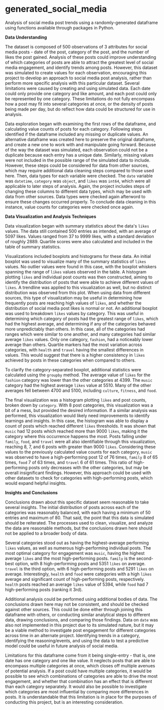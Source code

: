 # generated_social_media
Analysis of social media post trends using a randomly-generated dataframe using functions available through packages in Python.

**Data Understanding**

The dataset is composed of 500 observations of 3 attributes for social media posts - date of the post, category of the post, and the number of likes the post gained.
Analysis of these posts could improve understanding of which categories of posts are able to attract the greatest level of social media engagement, and identify trends among posts.
However, this dataset was simulated to create values for each observation, encouraging this project to develop an approach to social media post analysis, rather than perform more specific analysis with this particular dataset.
Several limitations were caused by creating and using simulated data. Each date could only provide one category and like amount, and each post could only be represented by one category.
These limitations do not fully encompass how a post may fit into several categories at once, or the density of posts being made per day, but do reflect how data could be structured for use in analysis.

Data exploration began with examining the first rows of the dataframe, and calculating value counts of posts for each category. 
Following steps identified if the dataframe included any missing or duplicate values. An alternative dataframe was created here to preserve the original dataframe, and create a new one to work with and manipulate going forward.
Because of the way the dataset was simulated, each observation could not be a duplicate because each entry has a unique date. Similarly, missing values were not included in the possible range of the simulated data to include.
However, these steps could be considered for data from other sources, which may require additional data cleaning steps compared to those used here.
Then, data types for each variable were checked. The `date` variable was `datetime`, `category` was `object`, and `likes` was `int64`, which were all applicable to later steps of analysis.
Again, the project includes steps of changing these columns to different data types, which may be used with data from other sources. Data types were checked again afterword to ensure these changes occurred properly.
To conclude data cleaning in this instance, value counts for categories were checked once again.

**Data Visualization and Analysis Techniques**

Data visualization began with summary statistics about the data's `likes` values. The data still contained 500 entries as intended, with an average of 5097 likes. Values ranged from 37 to 9999 likes, with a standard deviation of roughly 2889.
Quartile scores were also calculated and included in the table of summary statistics.

Visualizations included boxplots and histograms for these data. An initial boxplot was used to visualize many of the summary statistics of `likes` values. 
No outlier values were found in this case, with the boxplot whiskers spanning the range of `likes` values observed in the table.
A histogram plotting `likes` and individual post counts was then constructed, aiming to identify the distribution of posts that were able to achieve different values of `likes`. 
A trendline was applied to this visualization as well, but no distinct distribution was observed from this plot.
When using data from different sources, this type of visualization may be useful in determining how frequently posts are reaching high values of `likes`, and whether the distribution of social media post likes is normal or not.
An additional boxplot was used to breakdown `likes` values by category.
This was useful in determining which category of posts had the greatest range of `likes`, which had the highest average, and determining if any of the categories behaved more unpredictably than others.
In this case, all of the categories had ranges which were similar to one another, and many categories had similar average `likes` values. Only one category, `fashion`, had a noticeably lower average than others.
Quartile markers had the most variation across categories, with `health` and `travel` having the smallest differences in values.
This would suggest that there is a higher consistency in `likes` achieved by posts in these categories when compared to others.

To clarify the category-separated boxplot, additional statistics were calculated using the `groupby` method.
The average value of `likes` for the `fashion` category was lower than the other categories at 4399.
The `music` category had the highest average `likes` value at 5510.
Many of the other averages fell between 4700 and 5100, including `culture`, `fitness`, and `food`.

The final visualization was a histogram plotting `likes` and post counts, broken down by `category`. With 8 post categories, this visualization was a bit of a mess, but provided the desired information.
If a similar analysis was performed, this visualization would likely need improvements to identify learnings and insights.
In this case, the histogram was able to display a count of posts which reached different `likes` thresholds.
It was shown that `music` had 12 posts which reached more than 9000 `likes`, making it the category where this occurrence happens the most.
Posts falling under `family`, `food`, and `travel` were all also identifiable through this visualization, reaching 8, 7, and 6 posts with greater than 9000 `likes`.
Considering these values to the previously calculated value counts for each category, `music` was observed to have a high-performing post 12 of 76 times, `family` 8 of 65 times, `food` 7 of 63 times, and `travel` 6 of 61 times.
This ratio of high-performing posts only decreases with the other categories, but may be overall insignificant findings.
However, this approach could be used with other datasets to check for categories with high-performing posts, which would expand helpful insights.

**Insights and Conclusions**

Conclusions drawn about this specific dataset seem reasonable to take several insights. 
The initial distribution of posts across each of the categories was reasonably balanced, with each having a minimum of 50 entries and maximum of 80.
That said, the point that this data is simulated should be reiterated.
The processes used to clean, visualize, and analyze the data are reasonable methods, but the conclusions drawn here should not be applied to a broader body of data.

Several categories stood out as having the highest-average performing `likes` values, as well as numerous high-performing individual posts. 
The most optimal category for engagement was `music`, having the highest average `likes` and the most high-performing posts.
`family` is the second-best option, with 8 high-performing posts and 5351 `likes` on average.
`travel` is the third option, with 6 high-performing posts and 5291 `likes` on average.
Interestingly, `health` and `food` were categories with a high `likes` average and significant count of high-performing posts, respectively.
`health` posts reached an average `likes` value of 5394, while `food` had 7 high-performing posts (ranking it 3rd).

Additional analysis could be performed using additional bodies of data.
The conclusions drawn here may not be consistent, and should be checked against other sources.
This could be done either through joining this dataframe with others, or conducting similar analytical steps to different data, drawing conclusions, and comparing those findings.
Data on `date` was also not implemented in this project due to its simulated nature, but it may be a viable method to investigate post engagement for different categories across time in an alternate project.
Identifying trends in a category, identifying the reasoning/events, and using the data to test a predictive model could be useful in future analysis of social media.

Limitations for this dataframe come from it being single-entry - that is, one date has one category and one like value. 
It neglects posts that are able to encompass multiple categories at once, which closes off multiple avenues of potential analysis.
If a post could have multiple categories, it would be possible to see which combinations of categories are able to drive the most engagement, and whether that combination has an effect that is different than each category separately.
It would also be possible to investigate which categories are most influential by comparing more differences in posts.
It is understandable that this limitation is in place for the purposes of conducting this project, but is an interesting consideration.
